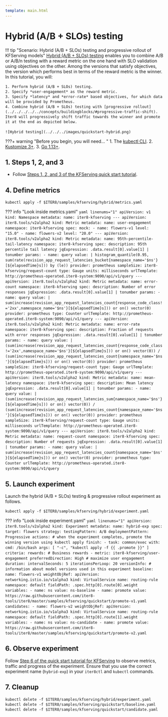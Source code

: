 ```yaml
---
template: main.html
---
```


# Hybrid (A/B + SLOs) testing

!!! tip "Scenario: Hybrid (A/B + SLOs) testing and progressive rollout of KFServing models"
    [Hybrid (A/B + SLOs) testing](../../concepts/buildingblocks/#hybrid-testing) enables you to combine A/B or A/B/n testing with a reward metric on the one hand with SLO validation using objectives on the other. Among the versions that satisfy objectives, the version which performs best in terms of the reward metric is the winner. In this tutorial, you will:

    1. Perform hybrid (A/B + SLOs) testing.
    2. Specify *user-engagement* as the reward metric.
    3. Specify *latency* and *error-rate* based objectives, for which data will be provided by Prometheus.
    4. Combine hybrid (A/B + SLOs) testing with [progressive rollout](../../../../../concepts/buildingblocks/#progressive-traffic-shift). Iter8 will progressively shift traffic towards the winner and promote it at the end as depicted below.
    
    ![Hybrid testing](../../../images/quickstart-hybrid.png)

???+ warning "Before you begin, you will need... "
    1. The [kubectl CLI](https://kubernetes.io/docs/tasks/tools/install-kubectl/).
    2. [Kustomize 3+](https://kubectl.docs.kubernetes.io/installation/kustomize/).
    3. [Go 1.13+](https://golang.org/doc/install).
    
## 1. Steps 1, 2, and 3
* Follow [Steps 1, 2, and 3 of the KFServing quick start tutorial](getting-started/quick-start/kfserving/tutorial/). 

## 4. Define metrics
```shell
kubectl apply -f $ITER8/samples/kfserving/hybrid/metrics.yaml
```

??? info "Look inside metrics.yaml"
    ```yaml linenums="1"
    apiVersion: v1
    kind: Namespace
    metadata:
      name: iter8-kfserving
    ---
    apiVersion: iter8.tools/v2alpha2
    kind: Metric
    metadata:
      name: user-engagement
      namespace: iter8-kfserving
    spec:
      mock:
      - name: flowers-v1
        level: "15.0"
      - name: flowers-v2
        level: "20.0"
    ---
    apiVersion: iter8.tools/v2alpha2
    kind: Metric
    metadata:
      name: 95th-percentile-tail-latency
      namespace: iter8-kfserving
    spec:
      description: 95th percentile tail latency
      jqExpression: .data.result[0].value[1] | tonumber
      params:
      - name: query
        value: |
          histogram_quantile(0.95, sum(rate(revision_app_request_latencies_bucket{namespace_name='$ns'}[${elapsedTime}s])) by (le))
      provider: prometheus
      sampleSize: iter8-kfserving/request-count
      type: Gauge
      units: milliseconds
      urlTemplate: http://prometheus-operated.iter8-system:9090/api/v1/query
    ---
    apiVersion: iter8.tools/v2alpha2
    kind: Metric
    metadata:
      name: error-count
      namespace: iter8-kfserving
    spec:
      description: Number of error responses
      jqExpression: .data.result[0].value[1] | tonumber
      params:
      - name: query
        value: |
          sum(increase(revision_app_request_latencies_count{response_code_class!='2xx',namespace_name='$ns'}[${elapsedTime}s])) or on() vector(0)
      provider: prometheus
      type: Counter
      urlTemplate: http://prometheus-operated.iter8-system:9090/api/v1/query
    ---
    apiVersion: iter8.tools/v2alpha2
    kind: Metric
    metadata:
      name: error-rate
      namespace: iter8-kfserving
    spec:
      description: Fraction of requests with error responses
      jqExpression: .data.result[0].value[1] | tonumber
      params:
      - name: query
        value: |
          (sum(increase(revision_app_request_latencies_count{response_code_class!='2xx',namespace_name='$ns'}[${elapsedTime}s])) or on() vector(0)) / (sum(increase(revision_app_request_latencies_count{namespace_name='$ns'}[${elapsedTime}s])) or on() vector(0))
      provider: prometheus
      sampleSize: iter8-kfserving/request-count
      type: Gauge
      urlTemplate: http://prometheus-operated.iter8-system:9090/api/v1/query
    ---
    apiVersion: iter8.tools/v2alpha2
    kind: Metric
    metadata:
      name: mean-latency
      namespace: iter8-kfserving
    spec:
      description: Mean latency
      jqExpression: .data.result[0].value[1] | tonumber
      params:
      - name: query
        value: |
          (sum(increase(revision_app_request_latencies_sum{namespace_name='$ns'}[${elapsedTime}s])) or on() vector(0)) / (sum(increase(revision_app_request_latencies_count{namespace_name='$ns'}[${elapsedTime}s])) or on() vector(0))
      provider: prometheus
      sampleSize: iter8-kfserving/request-count
      type: Gauge
      units: milliseconds
      urlTemplate: http://prometheus-operated.iter8-system:9090/api/v1/query
    ---
    apiVersion: iter8.tools/v2alpha2
    kind: Metric
    metadata:
      name: request-count
      namespace: iter8-kfserving
    spec:
      description: Number of requests
      jqExpression: .data.result[0].value[1] | tonumber
      params:
      - name: query
        value: |
          sum(increase(revision_app_request_latencies_count{namespace_name='$ns'}[${elapsedTime}s])) or on() vector(0)
      provider: prometheus
      type: Counter
      urlTemplate: http://prometheus-operated.iter8-system:9090/api/v1/query
    ```

## 5. Launch experiment
Launch the hybrid (A/B + SLOs) testing & progressive rollout experiment as follows.

```shell
kubectl apply -f $ITER8/samples/kfserving/hybrid/experiment.yaml
```

??? info "Look inside experiment.yaml"
    ```yaml linenums="1"
    apiVersion: iter8.tools/v2alpha2
    kind: Experiment
    metadata:
      name: hybrid-exp
    spec:
      target: flowers
      strategy:
        testingPattern: A/B
        deploymentPattern: Progressive
        actions:
          # when the experiment completes, promote the winning version using kubectl apply
          finish:
          - task: common/exec
            with:
              cmd: /bin/bash
              args: [ "-c", "kubectl apply -f {{ .promote }}" ]
      criteria:
        rewards: # Business rewards
        - metric: iter8-kfserving/user-engagement
          preferredDirection: High # maximize user engagement
      duration:
        intervalSeconds: 5
        iterationsPerLoop: 20
      versionInfo:
        # information about model versions used in this experiment
        baseline:
          name: flowers-v1
          weightObjRef:
            apiVersion: networking.istio.io/v1alpha3
            kind: VirtualService
            name: routing-rule
            namespace: default
            fieldPath: .spec.http[0].route[0].weight      
          variables:
          - name: ns
            value: ns-baseline
          - name: promote
            value: https://raw.githubusercontent.com/iter8-tools/iter8/master/samples/kfserving/quickstart/promote-v1.yaml
        candidates:
        - name: flowers-v2
          weightObjRef:
            apiVersion: networking.istio.io/v1alpha3
            kind: VirtualService
            name: routing-rule
            namespace: default
            fieldPath: .spec.http[0].route[1].weight      
          variables:
          - name: ns
            value: ns-candidate
          - name: promote
            value: https://raw.githubusercontent.com/iter8-tools/iter8/master/samples/kfserving/quickstart/promote-v2.yaml
    ```

## 6. Observe experiment
Follow [Step 6 of the quick start tutorial for KFServing](../../../../getting-started/quick-start/kfserving/tutorial/#6-understand-the-experiment) to observe metrics, traffic and progress of the experiment. Ensure that you use the correct experiment name (`hybrid-exp`) in your `iter8ctl` and `kubectl` commands.

## 7. Cleanup
```shell
kubectl delete -f $ITER8/samples/kfserving/hybrid/experiment.yaml
kubectl delete -f $ITER8/samples/kfserving/quickstart/baseline.yaml
kubectl delete -f $ITER8/samples/kfserving/quickstart/candidate.yaml
```
